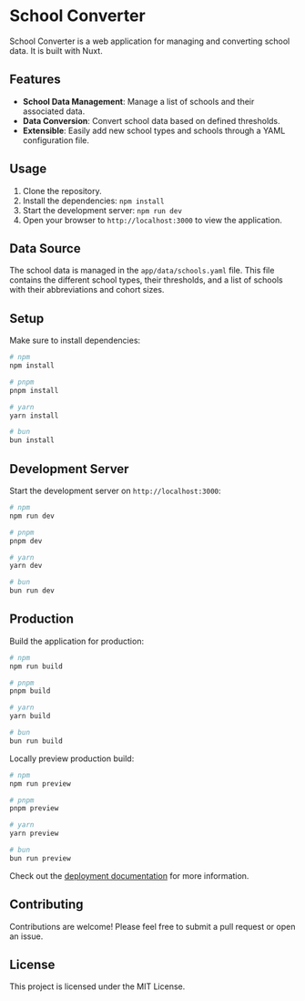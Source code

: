 # School Converter

School Converter is a web application for managing and converting school data. It is built with Nuxt.

## Features

-   **School Data Management**: Manage a list of schools and their associated data.
-   **Data Conversion**: Convert school data based on defined thresholds.
-   **Extensible**: Easily add new school types and schools through a YAML configuration file.

## Usage

1.  Clone the repository.
2.  Install the dependencies: `npm install`
3.  Start the development server: `npm run dev`
4.  Open your browser to `http://localhost:3000` to view the application.

## Data Source

The school data is managed in the `app/data/schools.yaml` file. This file contains the different school types, their thresholds, and a list of schools with their abbreviations and cohort sizes.

## Setup

Make sure to install dependencies:

```bash
# npm
npm install

# pnpm
pnpm install

# yarn
yarn install

# bun
bun install
```

## Development Server

Start the development server on `http://localhost:3000`:

```bash
# npm
npm run dev

# pnpm
pnpm dev

# yarn
yarn dev

# bun
bun run dev
```

## Production

Build the application for production:

```bash
# npm
npm run build

# pnpm
pnpm build

# yarn
yarn build

# bun
bun run build
```

Locally preview production build:

```bash
# npm
npm run preview

# pnpm
pnpm preview

# yarn
yarn preview

# bun
bun run preview
```

Check out the [deployment documentation](https://nuxt.com/docs/getting-started/deployment) for more information.

## Contributing

Contributions are welcome! Please feel free to submit a pull request or open an issue.

## License

This project is licensed under the MIT License.